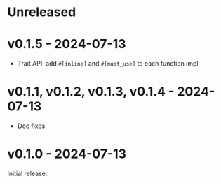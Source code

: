 # Unreleased

# v0.1.5 - 2024-07-13

- Trait API: add `#[inline]` and `#[must_use]` to each function impl

# v0.1.1, v0.1.2, v0.1.3, v0.1.4 - 2024-07-13

- Doc fixes

# v0.1.0 - 2024-07-13

Initial release.
